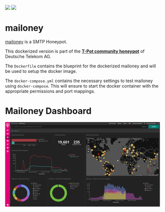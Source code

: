 [![](https://images.microbadger.com/badges/version/dtagdevsec/mailoney:1903.svg)](https://microbadger.com/images/dtagdevsec/mailoney:1903 "Get your own version badge on microbadger.com") [![](https://images.microbadger.com/badges/image/dtagdevsec/mailoney:1903.svg)](https://microbadger.com/images/dtagdevsec/mailoney:1903 "Get your own image badge on microbadger.com")

# mailoney

[mailoney](https://github.com/awhitehatter/mailoney) is a SMTP Honeypot.

This dockerized version is part of the **[T-Pot community honeypot](http://dtag-dev-sec.github.io/)** of Deutsche Telekom AG.

The `Dockerfile` contains the blueprint for the dockerized mailoney and will be used to setup the docker image.

The `docker-compose.yml` contains the necessary settings to test mailoney using `docker-compose`. This will ensure to start the docker container with the appropriate permissions and port mappings.

# Mailoney Dashboard

![Mailoney Dashboard](doc/dashboard.png)
